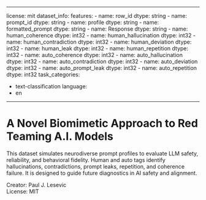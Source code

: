 
---
license: mit
dataset_info:
  features:
    - name: row_id
      dtype: string
    - name: prompt_id
      dtype: string
    - name: profile
      dtype: string
    - name: formatted_prompt
      dtype: string
    - name: Response
      dtype: string
    - name: human_coherence
      dtype: int32
    - name: human_hallucination
      dtype: int32
    - name: human_contradiction
      dtype: int32
    - name: human_deviation
      dtype: int32
    - name: human_leak
      dtype: int32
    - name: human_repetition
      dtype: int32
    - name: auto_coherence
      dtype: int32
    - name: auto_hallucination
      dtype: int32
    - name: auto_contradiction
      dtype: int32
    - name: auto_deviation
      dtype: int32
    - name: auto_prompt_leak
      dtype: int32
    - name: auto_repetition
      dtype: int32
task_categories:
  - text-classification
language:
  - en
---

# A Novel Biomimetic Approach to Red Teaming A.I. Models

This dataset simulates neurodiverse prompt profiles to evaluate LLM safety, reliability, and behavioral fidelity. Human and auto tags identify hallucinations, contradictions, prompt leaks, repetition, and coherence failure. It is designed to guide future diagnostics in AI safety and alignment.

Creator: Paul J. Lesevic  
License: MIT  
